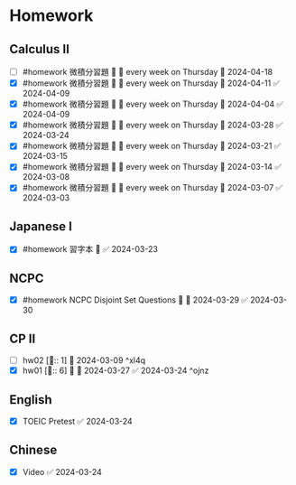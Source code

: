 # Homework

## Calculus II

- [ ] #homework 微積分習題 🔼 🔁 every week on Thursday 📅 2024-04-18
- [x] #homework 微積分習題 🔼 🔁 every week on Thursday 📅 2024-04-11 ✅ 2024-04-09
- [x] #homework 微積分習題 🔼 🔁 every week on Thursday 📅 2024-04-04 ✅ 2024-04-09
- [x] #homework 微積分習題 🔼 🔁 every week on Thursday 📅 2024-03-28 ✅ 2024-03-24
- [x] #homework 微積分習題 🔼 🔁 every week on Thursday 📅 2024-03-21 ✅ 2024-03-15
- [x] #homework 微積分習題 🔼 🔁 every week on Thursday 📅 2024-03-14 ✅ 2024-03-08
- [x] #homework 微積分習題 🔼 🔁 every week on Thursday 📅 2024-03-07 ✅ 2024-03-03 

## Japanese I 

- [x] #homework 習字本 🔽 ✅ 2024-03-23

## NCPC

- [x] #homework  NCPC Disjoint Set Questions 🔼 📅 2024-03-29 ✅ 2024-03-30

## CP II

- [ ] hw02 [🍅:: 1] 📅 2024-03-09  ^xl4q
- [x] hw01 [🍅:: 6] 🔼 📅 2024-03-27 ✅ 2024-03-24 ^ojnz

## English

- [x] TOEIC Pretest ✅ 2024-03-24

## Chinese

- [x] Video ✅ 2024-03-24
